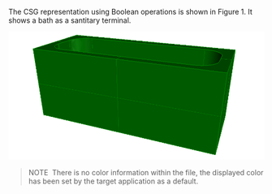 ﻿The CSG representation using Boolean operations is shown in Figure 1. It shows a bath as a santitary terminal.

!["Bath"](../../../../figures/examples/bath_csg.png "Figure 1 &mdash; CSG representation using Boolean operations")

> NOTE&nbsp; There is no color information within the file, the displayed color has been set by the target application as a default.